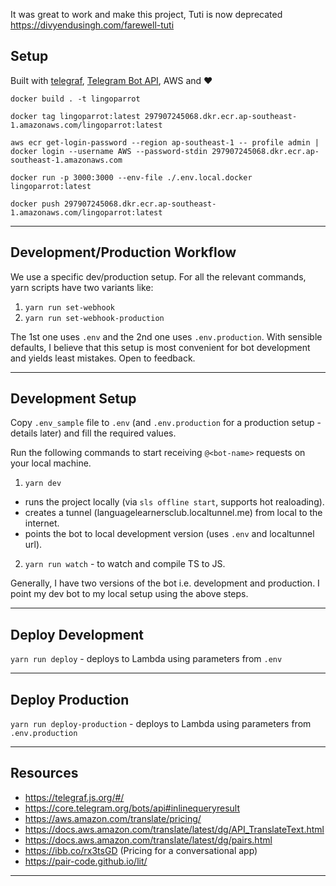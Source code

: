
It was great to work and make this project, Tuti is now deprecated https://divyendusingh.com/farewell-tuti

## Setup

Built with [telegraf](http://telegraf.js.org/#/), [Telegram Bot API](https://core.telegram.org/bots/api), AWS and ❤️

```
docker build . -t lingoparrot

docker tag lingoparrot:latest 297907245068.dkr.ecr.ap-southeast-1.amazonaws.com/lingoparrot:latest

aws ecr get-login-password --region ap-southeast-1 -- profile admin | docker login --username AWS --password-stdin 297907245068.dkr.ecr.ap-southeast-1.amazonaws.com

docker run -p 3000:3000 --env-file ./.env.local.docker lingoparrot:latest

docker push 297907245068.dkr.ecr.ap-southeast-1.amazonaws.com/lingoparrot:latest
```

---

## Development/Production Workflow

We use a specific dev/production setup. For all the relevant commands, yarn scripts have two variants like:

1.  `yarn run set-webhook`
2.  `yarn run set-webhook-production`

The 1st one uses `.env` and the 2nd one uses `.env.production`. With sensible defaults, I believe that this setup is most convenient for bot development and yields least mistakes. Open to feedback.

---

## Development Setup

Copy `.env_sample` file to `.env` (and `.env.production` for a production setup - details later) and fill the required values.

Run the following commands to start receiving `@<bot-name>` requests on your local machine.

1.  `yarn dev`

- runs the project locally (via `sls offline start`, supports hot realoading).
- creates a tunnel (languagelearnersclub.localtunnel.me) from local to the internet.
- points the bot to local development version (uses `.env` and localtunnel url).

2.  `yarn run watch` - to watch and compile TS to JS.

Generally, I have two versions of the bot i.e. development and production. I point my dev bot to my local setup using the above steps.

---

## Deploy Development

`yarn run deploy` - deploys to Lambda using parameters from `.env`

---

## Deploy Production

`yarn run deploy-production` - deploys to Lambda using parameters from `.env.production`

---

## Resources

- https://telegraf.js.org/#/
- https://core.telegram.org/bots/api#inlinequeryresult
- https://aws.amazon.com/translate/pricing/
- https://docs.aws.amazon.com/translate/latest/dg/API_TranslateText.html
- https://docs.aws.amazon.com/translate/latest/dg/pairs.html
- https://ibb.co/rx3tsGD (Pricing for a conversational app)
- https://pair-code.github.io/lit/

---
